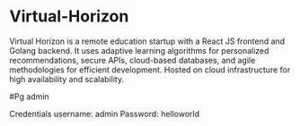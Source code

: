 # Virtual-Horizon
Virtual Horizon is a remote education startup with a React JS frontend and Golang backend. It uses adaptive learning algorithms for personalized recommendations, secure APIs, cloud-based databases, and agile methodologies for efficient development. Hosted on cloud infrastructure for high availability and scalability.

#Pg admin

Credentials
username: admin
Password: helloworld
